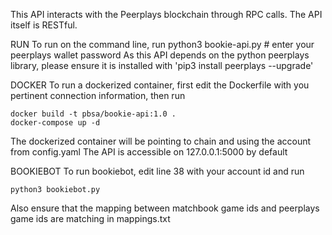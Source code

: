 This API interacts with the Peerplays blockchain through RPC calls. The API itself is RESTful.

RUN
To run on the command line, run
python3 bookie-api.py # enter your peerplays wallet password
As this API depends on the python peerplays library, please ensure it is installed with 'pip3 install peerplays --upgrade'

DOCKER
To run a dockerized container, first edit the Dockerfile with you pertinent connection
information, then run

```
docker build -t pbsa/bookie-api:1.0 . 
docker-compose up -d
```

The dockerized container will be pointing to chain and using the account from config.yaml
The API is accessible on 127.0.0.1:5000 by default

BOOKIEBOT
To run bookiebot, edit line 38 with your account id and run

`python3 bookiebot.py`

Also ensure that the mapping between matchbook game ids and peerplays game ids are matching in mappings.txt
